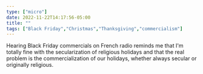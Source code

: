 ```yaml
---
type: ["micro"]
date: 2022-11-22T14:17:56-05:00
title: ""
tags: ["Black Friday","Christmas","Thanksgiving","commercialism"]
---
```

Hearing Black Friday commercials on French radio reminds me that I'm totally fine with the secularization of religious holidays and that the real problem is the commercialization of our holidays, whether always secular or originally religious.
